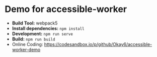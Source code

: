 # Demo for accessible-worker
- **Build Tool:** webpack5
- **Install dependencies:** ```npm install```
- **Development:** ```npm run serve```
- **Build:** ```npm run build```
- Online Coding: https://codesandbox.io/p/github/Okay6/accessible-worker-demo